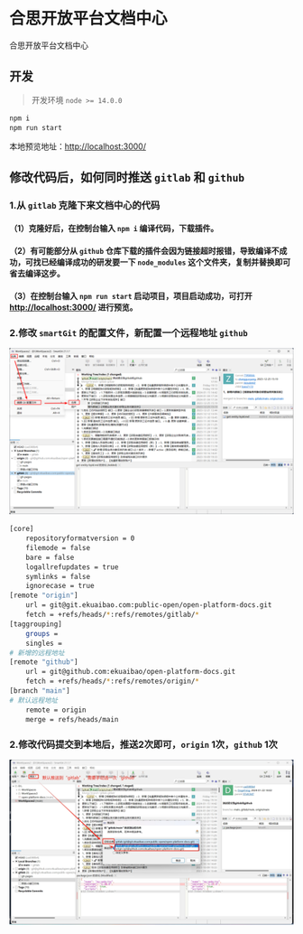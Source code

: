 # 合思开放平台文档中心

合思开放平台文档中心

## 开发

> 开发环境 `node >= 14.0.0`

```bash
npm i
npm run start
```

本地预览地址：<http://localhost:3000/>

## 修改代码后，如何同时推送 `gitlab` 和 `github`

### 1.从 `gitlab` 克隆下来文档中心的代码

#### （1）克隆好后，在控制台输入 `npm i` 编译代码，下载插件。
#### （2）有可能部分从 `github` 仓库下载的插件会因为链接超时报错，导致编译不成功，可找已经编译成功的研发要一下 `node_modules` 这个文件夹，复制并替换即可省去编译这步。
#### （3）在控制台输入 `npm run start` 启动项目，项目启动成功，可打开 <http://localhost:3000/> 进行预览。

### 2.修改 `smartGit` 的配置文件，新配置一个远程地址 `github`
![image](images/1.修改smartGit配置文件.png)

```bash
[core]
	repositoryformatversion = 0
	filemode = false
	bare = false
	logallrefupdates = true
	symlinks = false
	ignorecase = true
[remote "origin"]
    url = git@git.ekuaibao.com:public-open/open-platform-docs.git
	fetch = +refs/heads/*:refs/remotes/gitlab/*
[taggrouping]
	groups =
	singles =
# 新增的远程地址
[remote "github"]   
	url = git@github.com:ekuaibao/open-platform-docs.git
	fetch = +refs/heads/*:refs/remotes/origin/*
[branch "main"]
# 默认远程地址
	remote = origin
	merge = refs/heads/main
```

### 2.修改代码提交到本地后，推送2次即可，`origin` 1次，`github` 1次
![image](images/2.推送2次.png)












